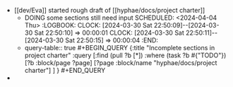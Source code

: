 - [[dev/Eva]] started rough draft of [[hyphae/docs/project charter]]
	- DOING some sections still need input
	  SCHEDULED: <2024-04-04 Thu>
	  :LOGBOOK:
	  CLOCK: [2024-03-30 Sat 22:50:09]--[2024-03-30 Sat 22:50:10] =>  00:00:01
	  CLOCK: [2024-03-30 Sat 22:50:11]--[2024-03-30 Sat 22:50:15] =>  00:00:04
	  :END:
	- query-table:: true
	  #+BEGIN_QUERY
	  {:title "Incomplete sections in project charter"
	   :query [:find (pull ?b [*])
	      :where
	          (task ?b #{"TODO"})
	          [?b :block/page ?page]
	          [?page :block/name "hyphae/docs/project charter"]
	      ]
	  }
	  #+END_QUERY
-
